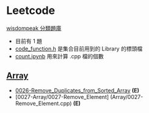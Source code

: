# Leetcode
[wisdompeak 分類題庫](https://github.com/wisdompeak/LeetCode)<br>

- 目前有 1 題
- [code_function.h](./code_function.h) 是集合目前用到的 Library 的標頭檔
- [count.ipynb](./count.ipynb) 用來計算 .cpp 檔的個數


## [Array](./Array/)
- [0026-Remove_Duplicates_from_Sorted_Array](Array/0026-Remove_Duplicates_from_Sorted_Array.cpp) **(E)**
- [0027-Array/0027-Remove_Element] (Array/0027-Remove_Element.cpp) **(E)**
